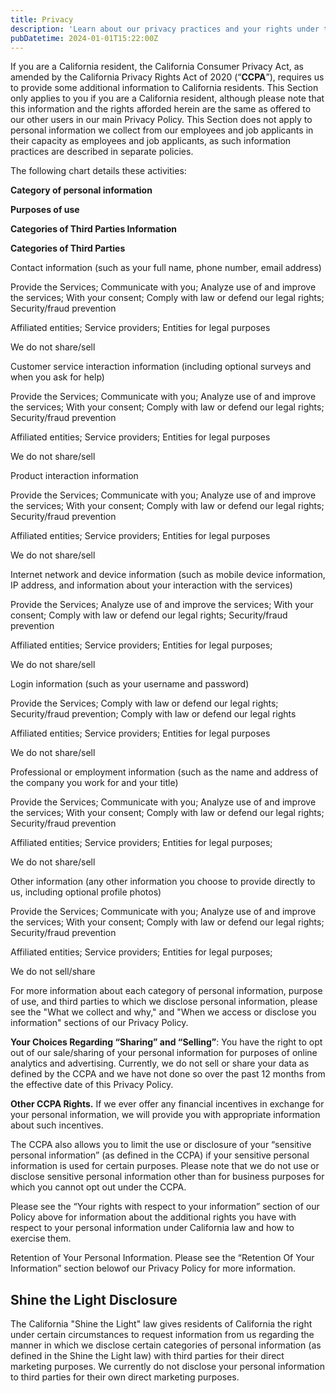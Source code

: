 ```yaml
---
title: Privacy
description: 'Learn about our privacy practices and your rights under the California Consumer Privacy Act (CCPA). Understand how we collect, use, and protect your personal information.'
pubDatetime: 2024-01-01T15:22:00Z
---
```


If you are a California resident, the California Consumer Privacy Act, as amended by the California Privacy Rights Act of 2020 (“**CCPA**”), requires us to provide some additional information to California residents. This Section only applies to you if you are a California resident, although please note that this information and the rights afforded herein are the same as offered to our other users in our main Privacy Policy. This Section does not apply to personal information we collect from our employees and job applicants in their capacity as employees and job applicants, as such information practices are described in separate policies.

The following chart details these activities:

**Category of personal information**

**Purposes of use**

**Categories of Third Parties Information**

**Categories of Third Parties**

Contact information (such as your full name, phone number, email address)

Provide the Services; Communicate with you; Analyze use of and improve the services; With your consent; Comply with law or defend our legal rights; Security/fraud prevention

Affiliated entities; Service providers; Entities for legal purposes

We do not share/sell

Customer service interaction information (including optional surveys and when you ask for help)

Provide the Services; Communicate with you; Analyze use of and improve the services; With your consent; Comply with law or defend our legal rights; Security/fraud prevention

Affiliated entities; Service providers; Entities for legal purposes

We do not share/sell

Product interaction information

Provide the Services; Communicate with you; Analyze use of and improve the services; With your consent; Comply with law or defend our legal rights; Security/fraud prevention

Affiliated entities; Service providers; Entities for legal purposes

We do not share/sell

Internet network and device information (such as mobile device information, IP address, and information about your interaction with the services)

Provide the Services; Analyze use of and improve the services; With your consent; Comply with law or defend our legal rights; Security/fraud prevention

Affiliated entities; Service providers; Entities for legal purposes;

We do not share/sell

Login information (such as your username and password)

Provide the Services; Comply with law or defend our legal rights; Security/fraud prevention; Comply with law or defend our legal rights

Affiliated entities; Service providers; Entities for legal purposes

We do not share/sell

Professional or employment information (such as the name and address of the company you work for and your title)

Provide the Services; Communicate with you; Analyze use of and improve the services; With your consent; Comply with law or defend our legal rights; Security/fraud prevention

Affiliated entities; Service providers; Entities for legal purposes;

We do not share/sell

Other information (any other information you choose to provide directly to us, including optional profile photos)

Provide the Services; Communicate with you; Analyze use of and improve the services; With your consent; Comply with law or defend our legal rights; Security/fraud prevention

Affiliated entities; Service providers; Entities for legal purposes;

We do not sell/share

For more information about each category of personal information, purpose of use, and third parties to which we disclose personal information, please see the "What we collect and why," and "When we access or disclose you information" sections of our Privacy Policy.

**Your Choices Regarding “Sharing” and “Selling”**: You have the right to opt out of our sale/sharing of your personal information for purposes of online analytics and advertising. Currently, we do not sell or share your data as defined by the CCPA and we have not done so over the past 12 months from the effective date of this Privacy Policy.

**Other CCPA Rights.** If we ever offer any financial incentives in exchange for your personal information, we will provide you with appropriate information about such incentives.

The CCPA also allows you to limit the use or disclosure of your “sensitive personal information” (as defined in the CCPA) if your sensitive personal information is used for certain purposes. Please note that we do not use or disclose sensitive personal information other than for business purposes for which you cannot opt out under the CCPA.

Please see the “Your rights with respect to your information” section of our Policy above for information about the additional rights you have with respect to your personal information under California law and how to exercise them.

Retention of Your Personal Information. Please see the “Retention Of Your Information” section belowof our Privacy Policy for more information.

## Shine the Light Disclosure

The California "Shine the Light" law gives residents of California the right under certain circumstances to request information from us regarding the manner in which we disclose certain categories of personal information (as defined in the Shine the Light law) with third parties for their direct marketing purposes. We currently do not disclose your personal information to third parties for their own direct marketing purposes.
